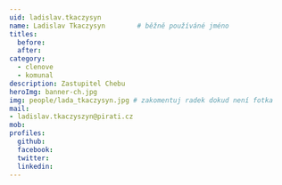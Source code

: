 ```yaml
---
uid: ladislav.tkaczysyn
name: Ladislav Tkaczysyn      	# běžně používáné jméno
titles:
  before:
  after:
category:
  - clenove
  - komunal
description: Zastupitel Chebu
heroImg: banner-ch.jpg
img: people/lada_tkaczysyn.jpg # zakomentuj radek dokud není fotka
mail:
- ladislav.tkaczyszyn@pirati.cz
mob:
profiles:
  github:
  facebook:
  twitter:
  linkedin:
---
```


